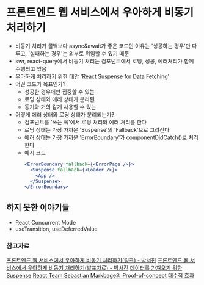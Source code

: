 # 프론트엔드 웹 서비스에서 우아하게 비동기 처리하기

- 비동기 처리가 콜백보다 async&await가 좋은 코드인 이유는 '성공하는 경우'만 다루고, '실패하는 경우'는 외부로 위임할 수 있기 때문
- swr, react-query에서 비동기 처리는 컴포넌트에서 로딩, 성공, 에러처리가 함께 수행되고 있음
- 우아하게 처리하기 위한 대안 'React Suspense for Data Fetching'
- 어떤 코드가 목표인가?
  - 성공한 경우에만 집중할 수 있는
  - 로딩 상태와 에러 상태가 분리된
  - 동기와 거의 같게 사용할 수 있는
- 어떻게 에러 상태와 로딩 상태가 분리되는가?
  - 컴포넌트를 '쓰는 쪽'에서 로딩 처리와 에러 처리를 한다
  - 로딩 상태는 가장 가까운 'Suspense'의 'Fallback'으로 그려진다
  - 에러 상태는 가장 가까운 'ErrorBoundary'가 componentDidCatch()로 처리한다
  - 예시 코드
    ```jsx
    <ErrorBoundary fallback={<ErrorPage />}>
      <Suspense fallback={<Loader />}>
        <App />
      </Suspense>
    </ErrorBoundary>
    ```

## 하지 못한 이야기들

- React Concurrent Mode
- useTransition, useDeferredValue

### 참고자료

[프론트엔드 웹 서비스에서 우아하게 비동기 처리하기(링크) - 박서진](https://toss.im/slash-21/sessions/3-1)
[프론트엔드 웹 서비스에서 우아하게 비동기 처리하기(발표자료) - 박서진](https://static.toss.im/slash21/pdf/[%ED%86%A0%EC%8A%A4_SLASH%2021]%20%ED%94%84%EB%A1%A0%ED%8A%B8%EC%97%94%EB%93%9C%20%EC%9B%B9%20%EC%84%9C%EB%B9%84%EC%8A%A4%EC%97%90%EC%84%9C%20%EC%9A%B0%EC%95%84%ED%95%98%EA%B2%8C%20%EB%B9%84%EB%8F%99%EA%B8%B0%20%EC%B2%98%EB%A6%AC%ED%95%98%EA%B8%B0_%EB%B0%95%EC%84%9C%EC%A7%84.pdf)
[데이터를 가져오기 위한 Suspense](https://ko.reactjs.org/docs/concurrent-mode-suspense.html)
[React Team Sebastian Markbage의 Proof-of-concept](https://gist.github.com/sebmarkbage)
[대수적 효과](https://overreacted.io/algebraic-effects-for-the-rest-of-us/)
